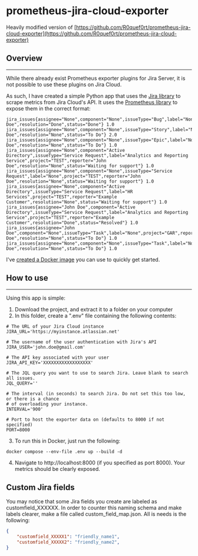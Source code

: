 # prometheus-jira-cloud-exporter

Heavily modified version of [https://github.com/R0quef0rt/prometheus-jira-cloud-exporter](https://github.com/R0quef0rt/prometheus-jira-cloud-exporter)

## Overview
---
While there already exist Prometheus exporter plugins for Jira Server, it is not possible to use these plugins on Jira Cloud.

As such, I have created a simple Python app that uses the [Jira library](https://github.com/pycontribs/jira) to scrape metrics from Jira Cloud's API. It uses the [Prometheus library](https://github.com/prometheus/client_python) to expose them in the correct format:

```
jira_issues{assignee="None",component="None",issueType="Bug",label="None",project="TTT",reporter="John Doe",resolution="Done",status="Done"} 1.0
jira_issues{assignee="None",component="None",issueType="Story",label="None",project="TTT",reporter="John Doe",resolution="None",status="To Do"} 2.0
jira_issues{assignee="None",component="None",issueType="Epic",label="None",project="TTT",reporter="John Doe",resolution="None",status="To Do"} 1.0
jira_issues{assignee="None",component="Active Directory",issueType="Service Request",label="Analytics and Reporting Service",project="TEST",reporter="John Doe",resolution="None",status="Waiting for support"} 1.0
jira_issues{assignee="None",component="None",issueType="Service Request",label="None",project="TEST",reporter="John Doe",resolution="None",status="Waiting for support"} 1.0
jira_issues{assignee="None",component="Active Directory",issueType="Service Request",label="HR Services",project="TEST",reporter="Example Customer",resolution="None",status="Waiting for support"} 1.0
jira_issues{assignee="John Doe",component="Active Directory",issueType="Service Request",label="Analytics and Reporting Service",project="TEST",reporter="Example Customer",resolution="Done",status="Resolved"} 1.0
jira_issues{assignee="John Doe",component="None",issueType="Task",label="None",project="GAR",reporter="John Doe",resolution="None",status="To Do"} 1.0
jira_issues{assignee="None",component="None",issueType="Task",label="None",project="GAR",reporter="John Doe",resolution="None",status="To Do"} 1.0
```

I've [created a Docker image](https://hub.docker.com/repository/docker/roquefort/prometheus-jira-cloud-exporter) you can use to quickly get started.

## How to use
---
Using this app is simple:

1. Download the project, and extract it to a folder on your computer
2. In this folder, create a ".env" file containing the following contents:
```
# The URL of your Jira Cloud instance
JIRA_URL='https://myinstance.atlassian.net'

# The username of the user authentication with Jira's API
JIRA_USER='john.doe@gmail.com'

# The API key associated with your user
JIRA_API_KEY='XXXXXXXXXXXXXXXXXX'

# The JQL query you want to use to search Jira. Leave blank to search all issues.
JQL_QUERY=''

# The interval (in seconds) to search Jira. Do not set this too low, or there is a chance
# of overloading your instance.
INTERVAL='900'

# Port to host the exporter data on (defaults to 8000 if not specified)
PORT=8000
```
3. To run this in Docker, just run the following:
```
docker compose --env-file .env up --build -d
```
4. Navigate to http://localhost:8000 (if you specified as port 8000). Your metrics should be clearly exposed.

## Custom Jira fields

You may notice that some Jira fields you create are labeled as customfield_XXXXXX. In order to counter this naming schema and make labels clearer, make a file called custom_field_map.json. All is needs is the following:

```json
{
    "customfield_XXXXX1": "friendly_name1",
    "customfield_XXXXX2": "friendly_name2",
}
```
